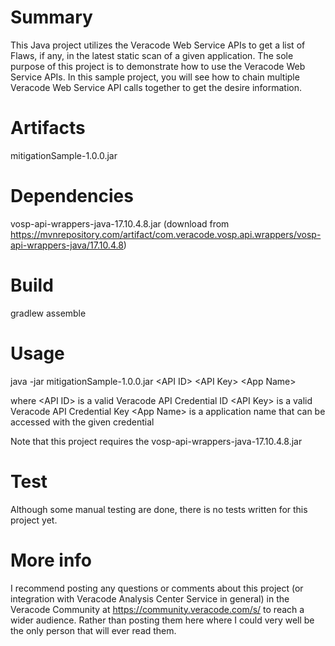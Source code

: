# Summary
This Java project utilizes the Veracode Web Service APIs to get a list of Flaws, if any, in the latest static scan of a given application. The sole purpose of this project is to demonstrate how to use the Veracode Web Service APIs. In this sample project, you will see how to chain multiple Veracode Web Service API calls together to get the desire information.

# Artifacts
mitigationSample-1.0.0.jar

# Dependencies
vosp-api-wrappers-java-17.10.4.8.jar (download from https://mvnrepository.com/artifact/com.veracode.vosp.api.wrappers/vosp-api-wrappers-java/17.10.4.8)

# Build
gradlew assemble

# Usage
java -jar mitigationSample-1.0.0.jar &lt;API ID&gt; &lt;API Key&gt; &lt;App Name&gt;

where &lt;API ID&gt; is a valid Veracode API Credential ID
      &lt;API Key&gt; is a valid Veracode API Credential Key
      &lt;App Name&gt; is a application name that can be accessed with the given credential

Note that this project requires the vosp-api-wrappers-java-17.10.4.8.jar

# Test
Although some manual testing are done, there is no tests written for this project yet.

# More info
I recommend posting any questions or comments about this project (or integration with Veracode Analysis Center Service in general) in the Veracode Community at https://community.veracode.com/s/ to reach a wider audience. Rather than posting them here where I could very well be the only person that will ever read them.
